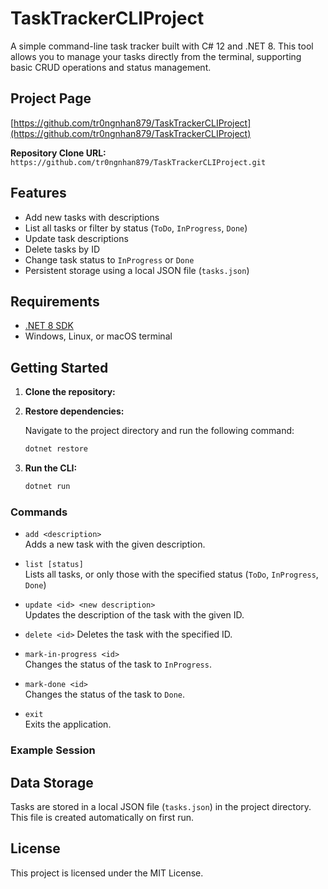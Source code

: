 # TaskTrackerCLIProject

A simple command-line task tracker built with C# 12 and .NET 8. This tool allows you to manage your tasks directly from the terminal, supporting basic CRUD operations and status management.

## Project Page

[https://github.com/tr0ngnhan879/TaskTrackerCLIProject](https://github.com/tr0ngnhan879/TaskTrackerCLIProject)

**Repository Clone URL:**  
`https://github.com/tr0ngnhan879/TaskTrackerCLIProject.git`

## Features

- Add new tasks with descriptions
- List all tasks or filter by status (`ToDo`, `InProgress`, `Done`)
- Update task descriptions
- Delete tasks by ID
- Change task status to `InProgress` or `Done`
- Persistent storage using a local JSON file (`tasks.json`)

## Requirements

- [.NET 8 SDK](https://dotnet.microsoft.com/download/dotnet/8.0)
- Windows, Linux, or macOS terminal

## Getting Started

1. **Clone the repository:**
2. **Restore dependencies:**

   Navigate to the project directory and run the following command:

   ```bash
   dotnet restore
   ```

3. **Run the CLI:**

   ```bash
   dotnet run
   ```

### Commands

- `add <description>`  
  Adds a new task with the given description.

- `list [status]`  
  Lists all tasks, or only those with the specified status (`ToDo`, `InProgress`, `Done`)

- `update <id> <new description>`  
  Updates the description of the task with the given ID.

- `delete <id>` 
  Deletes the task with the specified ID.

- `mark-in-progress <id>`  
  Changes the status of the task to `InProgress`.

- `mark-done <id>`  
  Changes the status of the task to `Done`.

- `exit`  
  Exits the application.

### Example Session

## Data Storage

Tasks are stored in a local JSON file (`tasks.json`) in the project directory. This file is created automatically on first run.

## License

This project is licensed under the MIT License.
